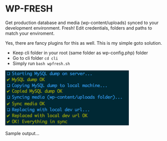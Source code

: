 # WP-FRESH

Get production database and media (wp-content/uploads) synced to your development environment. Fresh!
Edit credentials, folders and paths to match your enviroment.

Yes, there are fancy plugins for this as well. This is my simple goto solution.

+ Keep cli folder in your root (same folder as wp-config.php) folder
+ Go to cli folder `cd cli`
+ Simply run `bash wpfresh.sh`

![Alt text](sample.png?raw=true "Sample output")

Sample output...